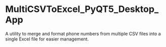 # MultiCSVToExcel_PyQT5_Desktop_App
A utility to merge and format phone numbers from multiple CSV files into a single Excel file for easier management.
